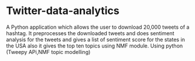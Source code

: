# Twitter-data-analytics
A Python application which allows the user to download 20,000 tweets of a hashtag. It preprocesses the downloaded tweets and does sentiment analysis for the tweets and gives a list of sentiment score for the states in the USA also it gives the top ten topics using NMF module. Using python (Tweepy APi,NMF topic modelling)	
